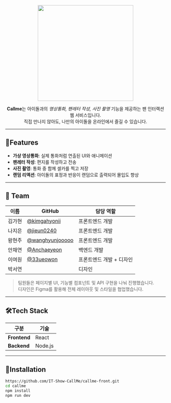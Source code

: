 <p align="center">
  <img src="https://github.com/33ueowon/callme-front/blob/main/public/images/logo-img.png?raw=true" width="300" />
</p>



<p align="center">
  <strong>Callme</strong>는 아이돌과의 <em>영상통화, 팬레터 작성, 사진 촬영</em> 기능을 제공하는 팬 인터랙션 웹 서비스입니다.<br />
  직접 만나지 않아도, 나만의 아이돌을 온라인에서 즐길 수 있습니다.
</p>


---

## 🧩Features

- **가상 영상통화**: 실제 통화처럼 연출된 UI와 애니메이션  
- **팬레터 작성**: 편지를 작성하고 전송  
- **사진 촬영**: 통화 중 함께 셀카를 찍고 저장  
- **랜덤 리액션**: 아이돌의 표정과 반응이 랜덤으로 출력되어 몰입도 향상  

---
## 👥 Team

| 이름 | GitHub | 담당 역할 |
|------|--------|------------|
| 김가현 | [@kimgahyonii](https://github.com/kimgahyonii) | 프론트엔드 개발 |
| 나지은 | [@jieun0240](https://github.com/jieun0240) | 프론트엔드 개발 |
| 왕현주 | [@wanghyunjooooo](https://github.com/wanghyunjooooo) | 프론트엔드 개발 |
| 안채연 | [@Anchaeyeon](https://github.com/Anchaeyeon) | 백엔드 개발 |
| 이여원 | [@33ueowon](https://github.com/33ueowon) | 프론트엔드 개발 + 디자인 |
| 박서연 |  | 디자인 |

> 팀원들은 페이지별 UI, 기능별 컴포넌트 및 API 구현을 나눠 진행했습니다.  
> 디자인은 Figma를 활용해 전체 레이아웃 및 스타일을 협업했습니다.

---
## 🛠Tech Stack 

| 구분 | 기술 |
|------|------|
| **Frontend** | React |
| **Backend**  | Node.js |

---

## 🔗Installation

```bash
https://github.com/IT-Show-CallMe/callme-front.git
cd callme
npm install
npm run dev
